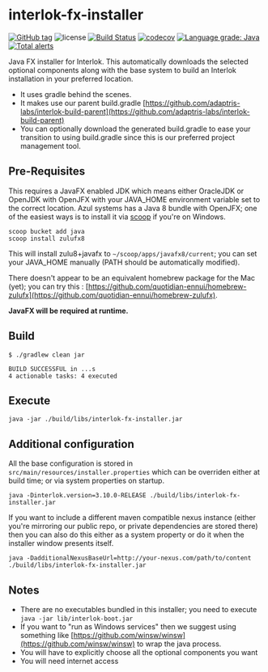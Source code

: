 # interlok-fx-installer

[![GitHub tag](https://img.shields.io/github/tag/adaptris/interlok-fx-installer.svg)](https://github.com/adaptris/interlok-fx-installer/tags) ![license](https://img.shields.io/github/license/adaptris/interlok-fx-installer.svg) [![Build Status](https://travis-ci.org/adaptris/interlok-fx-installer.svg?branch=develop)](https://travis-ci.org/adaptris/interlok-fx-installer) [![codecov](https://codecov.io/gh/adaptris/interlok-fx-installer/branch/develop/graph/badge.svg)](https://codecov.io/gh/adaptris/interlok-fx-installer) [![Language grade: Java](https://img.shields.io/lgtm/grade/java/g/adaptris/interlok-fx-installer.svg?logo=lgtm&logoWidth=18)](https://lgtm.com/projects/g/adaptris/interlok-fx-installer/context:java) [![Total alerts](https://img.shields.io/lgtm/alerts/g/adaptris/interlok-fx-installer.svg?logo=lgtm&logoWidth=18)](https://lgtm.com/projects/g/adaptris/interlok/alerts/)

Java FX installer for Interlok. This automatically downloads the selected optional components along with the base system to build an Interlok installation in your preferred location.

* It uses gradle behind the scenes.
* It makes use our parent build.gradle [https://github.com/adaptris-labs/interlok-build-parent](https://github.com/adaptris-labs/interlok-build-parent)
* You can optionally download the generated build.gradle to ease your transition to using build.gradle since this is our preferred project management tool.

## Pre-Requisites

This requires a JavaFX enabled JDK which means either OracleJDK or OpenJDK with OpenJFX with your JAVA_HOME environment variable set to the correct location. Azul systems has a Java 8 bundle with OpenJFX; one of the easiest ways is to install it via [scoop](https://scoop.sh) if you're on Windows.

```
scoop bucket add java
scoop install zulufx8
```

This will install zulu8+javafx to `~/scoop/apps/javafx8/current`; you can set your JAVA_HOME manually (PATH should be automatically modified).

There doesn't appear to be an equivalent homebrew package for the Mac (yet); you can try this : [https://github.com/quotidian-ennui/homebrew-zulufx](https://github.com/quotidian-ennui/homebrew-zulufx).

**JavaFX will be required at runtime.**

## Build

```
$ ./gradlew clean jar

BUILD SUCCESSFUL in ...s
4 actionable tasks: 4 executed
```

## Execute

```
java -jar ./build/libs/interlok-fx-installer.jar
```

## Additional configuration

All the base configuration is stored in `src/main/resources/installer.properties` which can be overriden either at build time; or via system properties on startup.
```
java -Dinterlok.version=3.10.0-RELEASE ./build/libs/interlok-fx-installer.jar
```

If you want to include a different maven compatible nexus instance (either you're mirroring our public repo, or private dependencies are stored there) then you can also do this either as a system property or do it when the installer window presents itself.

```
java -DadditionalNexusBaseUrl=http://your-nexus.com/path/to/content ./build/libs/interlok-fx-installer.jar
```

## Notes

* There are no executables bundled in this installer; you need to execute `java -jar lib/interlok-boot.jar`
* If you want to "run as Windows services" then we suggest using something like [https://github.com/winsw/winsw](https://github.com/winsw/winsw) to wrap the java process.
* You will have to explicitly choose all the optional components you want
* You will need internet access

